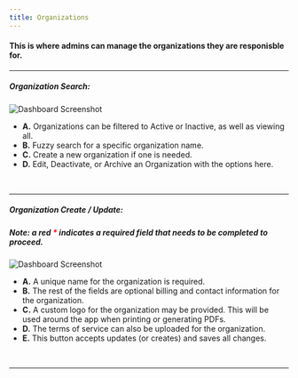 ```yaml
---
title: Organizations
---
```


#### This is where admins can manage the organizations they are responisble for.

<hr />

##### Organization Search:

![Dashboard Screenshot](/screenPrints/OrgSearch.png)

- **A.** Organizations can be filtered to Active or Inactive, as well as viewing all.
- **B.** Fuzzy search for a specific organization name.
- **C.** Create a new organization if one is needed.
- **D.** Edit, Deactivate, or Archive an Organization with the options here.

<br />

<hr />

##### Organization Create / Update:
##### Note: a red <b style="color: red;">*</b> indicates a required field that needs to be completed to proceed.

![Dashboard Screenshot](/screenPrints/OrgEdit.png)

- **A.** A unique name for the organization is required.
- **B.** The rest of the fields are optional billing and contact information for the organization.
- **C.** A custom logo for the organization may be provided.  This will be used around the app when printing or generating PDFs.
- **D.** The terms of service can also be uploaded for the organization.
- **E.** This button accepts updates (or creates) and saves all changes.

<br />

<hr />